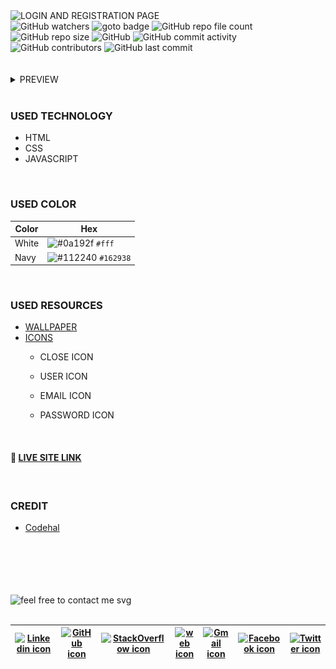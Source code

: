 <img loading="lazy" src="https://readme-typing-svg.demolab.com?font=Poppins&weight=700&size=24&duration=1&pause=1&color=EB008B&center=true&vCenter=true&repeat=false&width=378&height=40&lines=LOGIN+AND+REGISTRATION+PAGE" alt="LOGIN AND REGISTRATION PAGE" />

<!-- repository summary badges start -->
<div>
    <img alt="GitHub watchers" src="https://img.shields.io/github/watchers/montasim/login-and-register-page?&labelColor=EB008B&color=00B8B5">
    <img alt="goto badge" src="https://img.shields.io/github/search/montasim/login-and-register-page/goto?&labelColor=EB008B&color=00B8B5">
    <img alt="GitHub repo file count" src="https://img.shields.io/github/directory-file-count/montasim/login-and-register-page?&labelColor=EB008B&color=00B8B5">
    <img alt="GitHub repo size" src="https://img.shields.io/github/repo-size/montasim/login-and-register-page?&labelColor=EB008B&color=00B8B5">
    <img alt="GitHub" src="https://img.shields.io/github/license/montasim/login-and-register-page?&labelColor=EB008B&color=00B8B5">
    <img alt="GitHub commit activity" src="https://img.shields.io/github/commit-activity/w/montasim/login-and-register-page?&labelColor=EB008B&color=00B8B5">
    <img alt="GitHub contributors" src="https://img.shields.io/github/contributors/montasim/login-and-register-page?&labelColor=EB008B&color=00B8B5">
    <img alt="GitHub last commit" src="https://img.shields.io/github/last-commit/montasim/login-and-register-page?&labelColor=EB008B&color=00B8B5">
</div>
<!-- repository summary badges end -->

<br/>
<br/>

<details>
    <summary> PREVIEW </summary>
    <br/>
    <img loading="lazy" alt="Index page" src="./src/media/images/preview/index.png" />
    <img loading="lazy" alt="Login page" src="./src/media/images/preview/login.png" />
    <img loading="lazy" alt="Register page" src="./src/media/images/preview/register.png" />
</details>

<br/>

### USED TECHNOLOGY

- HTML
- CSS
- JAVASCRIPT

<br/>

### USED COLOR

| Color      | Hex                                                          |
|------------|--------------------------------------------------------------|
| White      | ![#0a192f](https://via.placeholder.com/10/fff?text=+) `#fff` |
| Navy | ![#112240](https://via.placeholder.com/10/162938?text=+) `#162938` |

<br/>

### USED RESOURCES

- [WALLPAPER](./src/media/images/background.jpg)
- [ICONS](https://ionic.io/ionicons)
  - CLOSE ICON

    > <ion-icon name="close"></ion-icon>

  - USER ICON

    > <ion-icon name="person"></ion-icon>

  - EMAIL ICON

    > <ion-icon name="mail"></ion-icon>

  - PASSWORD ICON

    > <ion-icon name="lock-closed"></ion-icon>

<br/>

#### 🔗 [LIVE SITE LINK](http://montasim-dev.web.app/login-and-register-page/)

<br/>

### CREDIT

- [Codehal](https://www.youtube.com/watch?v=p1GmFCGuVjw)

<br/>

<br/>
<br/>
<br/>
<br/>

<!-- feel free to contact me text start -->
<div> 
    <img loading="lazy" src="https://readme-typing-svg.demolab.com?font=Poppins&weight=600&size=21&duration=1&pause=1&color=00B8B5&center=true&vCenter=true&repeat=false&width=370&height=21&lines=FEEL+FREE+TO+CONTACT+ME+ANYTIME" alt="feel free to contact me svg" />
</div>
<!-- feel free to contact me text end -->

<br/>

<!-- social media links start -->
<table>
    <thead align="center">
        <tr>
            <th>
                <a href="https://www.linkedin.com/in/montasim">
                    <img alt="Linkedin icon" src="https://cdn.simpleicons.org/linkedin" width="35px">
                </a>
            </th>
            <th>
                <a href="https://www.github.com/montasim">
                    <img alt="GitHub icon" src="https://cdn.simpleicons.org/github/white" width="35px">
                </a>
            </th>
            <th>
                <a href="https://stackoverflow.com/users/20348607/montasim">
                    <img alt="StackOverflow icon" src="https://cdn.simpleicons.org/stackoverflow" width="35px">
                </a>
            </th>
            <th>
                <a href="https://montasim-dev.web.app/">
                    <img alt="web icon" src="https://cdn.simpleicons.org/googlechrome" width="35px">
                </a>
            </th>
            <th>
                <a href="mailto:montasimmamun@gmail.com">
                    <img alt="Gmail icon" src="https://cdn.simpleicons.org/gmail" width="35px">
                </a>
            </th>
            <th>
                <a href="https://www.facebook.com/montasimmamun/">
                    <img alt="Facebook icon" src="https://cdn.simpleicons.org/facebook" width="35px">
                </a>
            </th>
            <th>
                <a href="https://twitter.com/montasimmamun">
                    <img alt="Twitter icon" src="https://cdn.simpleicons.org/twitter" width="35px">
                </a>
            </th>
        </tr>
    </thead>
</table>
<!-- social media links end -->
<!-- connect with me end -->

<br/>
<br/>
<br/>

